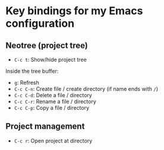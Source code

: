 # Key bindings for my Emacs configuration

## Neotree (project tree)

 - `C-c t`: Show/hide project tree
 
Inside the tree buffer:

 - `g`: Refresh
 - `C-c C-n`: Create file / create directory (if name ends with `/`)
 - `C-c C-d`: Delete a file / directory
 - `C-c C-r`: Rename a file / directory
 - `C-c C-p`: Copy a file / directory

## Project management

 - `C-c r`: Open project at directory
